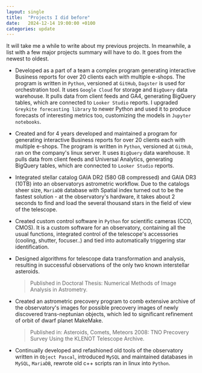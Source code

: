 ```yaml
---
layout: single
title:  "Projects I did before"
date:   2024-12-14 19:00:00 +0100
categories: update
---
```


It will take me a while to write about my previous projects. In meanwhile, a list with a few major projects summary will have to do. It goes from the newest to oldest.

- Developed as a part of a team a complex program generating interactive Business reports for over 20 clients each with multiple e-shops. The program is written in `Python`, versioned at `GitHub`, `Dagster` is used for orchestration tool. It uses `Google Cloud` for storage and `BigQuery` data warehouse. It pulls data from client feeds and GA4, generating BigQuery tables, which are connected to `Looker Studio` reports. I upgraded `Greykite forecasting library` to newer Python and used it to produce forecasts of interesting metrics too, customizing the models in `Jupyter notebooks`.

- Created and for 4 years developed and maintained a program for generating interactive Business reports for over 20 clients each with multiple e-shops. The program is written in `Python`, versioned at `GitHub`, ran on the company's linux server. It uses `BigQuery` data warehouse. It pulls data from client feeds and Universal Analytics, generating BigQuery tables, which are connected to `Looker Studio` reports. 

- Integrated stellar catalog GAIA DR2 (580 GB compressed) and GAIA DR3 (10TB) into an observatorys astrometric workflow. Due to the catalogs sheer size, `MariaDB` database with Spatial index turned out to be the fastest solution - at the observatory's hardware, it takes about 2 seconds to find and load the several thousand stars in the field of view of the telescope.

- Created custom control software in `Python` for scientific cameras (CCD, CMOS). It is a custom software for an observatory, containing all the usual functions, integrated control of the telescope's accessories (cooling, shutter, focuser..) and tied into automatically triggering star identification.
     
- Designed algorithms for telescope data transformation and analysis, resulting in successful observations of the only two known interstellar asteroids.

  > Published in Doctoral Thesis: Numerical Methods of Image Analysis in Astrometry.	 
	 
- Created an astrometric precovery program to comb extensive archive of the observatory's images for possible precovery images of newly discovered trans-neptunian objects, which led to significant refinement of orbit of dwarf planet MakeMake. 

  > Published in: Asteroids, Comets, Meteors 2008: TNO Precovery Survey Using the KLENOT Telescope Archive.   	 
	 
- Continually developed and refashioned old tools of the observatory written in `Object Pascal`, introduced `MySQL` and maintained databases in `MySQL`, `MariaDB`, rewrote old c++ scripts ran in linux into `Python`.  
